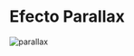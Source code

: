 # Efecto Parallax

![parallax](https://user-images.githubusercontent.com/75953873/177411885-c5544468-c609-4115-88fb-eb14fb78cc7a.gif)
